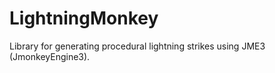 # LightningMonkey
Library for generating procedural lightning strikes using JME3 (JmonkeyEngine3). 

